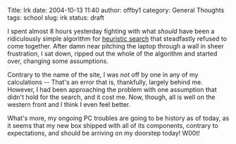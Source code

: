 Title: Irk
date: 2004-10-13 11:40
author: offby1
category: General Thoughts
tags: school
slug: irk
status: draft

I spent almost 8 hours yesterday fighting with what _should_ have been a ridiculously simple algorithm for [heuristic search]([http://en.wikipedia.org/wiki/A-star_search_algorithm](http://en.wikipedia.org/wiki/A-star_search_algorithm)) that steadfastly refused to come together. After damn near pitching the laptop through a wall in sheer frustration, I sat down, ripped out the whole of the algorithm and started over, changing some assumptions.

Contrary to the name of the site, I was *not* off by one in any of my calculations \-- That's an error that is, thankfully, largely behind me. However, I had been approaching the problem with one assumption that didn't hold for the search, and it cost me. Now, though, all is well on the western front and I think I even feel better.

What's more, my ongoing PC troubles are going to be history as of today, as it seems that my new box shipped with all of its components, contrary to expectations, and should be arriving on my doorstep today! W00t!
